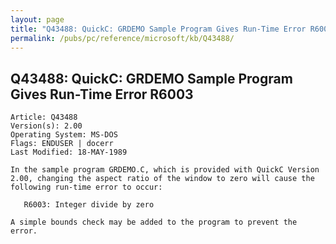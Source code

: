 ```yaml
---
layout: page
title: "Q43488: QuickC: GRDEMO Sample Program Gives Run-Time Error R6003"
permalink: /pubs/pc/reference/microsoft/kb/Q43488/
---
```


## Q43488: QuickC: GRDEMO Sample Program Gives Run-Time Error R6003

	Article: Q43488
	Version(s): 2.00
	Operating System: MS-DOS
	Flags: ENDUSER | docerr
	Last Modified: 18-MAY-1989
	
	In the sample program GRDEMO.C, which is provided with QuickC Version
	2.00, changing the aspect ratio of the window to zero will cause the
	following run-time error to occur:
	
	   R6003: Integer divide by zero
	
	A simple bounds check may be added to the program to prevent the
	error.
